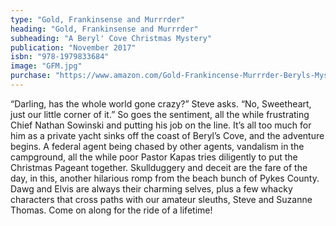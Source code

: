 ```yaml
---
type: "Gold, Frankinsense and Murrrder"
heading: "Gold, Frankinsense and Murrrder"
subheading: "A Beryl' Cove Christmas Mystery"
publication: "November 2017"
isbn: "978-1979833684"
image: "GFM.jpg"
purchase: "https://www.amazon.com/Gold-Frankincense-Murrrder-Beryls-Mysteries/dp/1979833680/ref=sr_1_2?ie=UTF8&qid=1512275339&sr=8-2&keywords=gold+frankincense+and+murder"
---
```

“Darling, has the whole world gone crazy?” Steve asks. “No, Sweetheart, just our little corner of it.” So goes the sentiment, all the while frustrating Chief Nathan Sowinski and putting his job on the line. It’s all too much for him as a private yacht sinks off the coast of Beryl’s Cove, and the adventure begins. A federal agent being chased by other agents, vandalism in the campground, all the while poor Pastor Kapas tries diligently to put the Christmas Pageant together. Skullduggery and deceit are the fare of the day, in this, another hilarious romp from the beach bunch of Pykes County. Dawg and Elvis are always their charming selves, plus a few whacky characters that cross paths with our amateur sleuths, Steve and Suzanne Thomas. Come on along for the ride of a lifetime!
